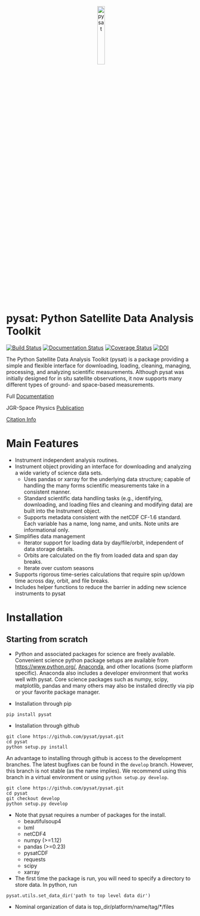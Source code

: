 <div align="center">
        <img height="0" width="0px">
        <img width="20%" src="/logo.png" alt="pysat" title="pysat"</img>
</div>

# pysat: Python Satellite Data Analysis Toolkit
[![Build Status](https://travis-ci.org/pysat/pysat.svg?branch=master)](https://travis-ci.org/pysat/pysat)
[![Documentation Status](https://readthedocs.org/projects/pysat/badge/?version=latest)](http://pysat.readthedocs.io/en/latest/?badge=latest)
[![Coverage Status](https://coveralls.io/repos/github/pysat/pysat/badge.svg?branch=master)](https://coveralls.io/github/pysat/pysat?branch=master)
[![DOI](https://zenodo.org/badge/33449914.svg)](https://zenodo.org/badge/latestdoi/33449914)


The Python Satellite Data Analysis Toolkit (pysat) is a package providing a simple and flexible interface
for downloading, loading, cleaning, managing, processing, and analyzing scientific
measurements. Although pysat was initially designed for in situ satellite observations, it now supports many different types of ground- and space-based measurements.

Full [Documentation](http://pysat.readthedocs.io/en/latest/index.html)

JGR-Space Physics [Publication](https://doi.org/10.1029/2018JA025297)

[Citation Info](https://pysat.readthedocs.io/en/latest/citing.html)

# Main Features
* Instrument independent analysis routines.
* Instrument object providing an interface for downloading and analyzing a wide variety of science data sets.
  * Uses pandas or xarray for the underlying data structure;
  capable of handling the many forms scientific measurements take in a consistent manner.
  * Standard scientific data handling tasks (e.g., identifying, downloading,
  and loading files and cleaning and modifying data) are built into the
  Instrument object.
  * Supports metadata consistent with the netCDF CF-1.6 standard. Each variable
  has a name, long name, and units. Note units are informational only.
* Simplifies data management
  * Iterator support for loading data by day/file/orbit, independent of data storage details.
  * Orbits are calculated on the fly from loaded data and span day breaks.
  * Iterate over custom seasons
* Supports rigorous time-series calculations that require spin up/down time across day, orbit, and file breaks.
* Includes helper functions to reduce the barrier in adding new science instruments to pysat

# Installation
## Starting from scratch
* Python and associated packages for science are freely available. Convenient science python package setups are available from https://www.python.org/, [Anaconda](https://www.anaconda.com/distribution/), and other locations (some platform specific). Anaconda also includes a developer environment that works well with pysat. Core science packages such as numpy, scipy, matplotlib, pandas and many others may also be installed directly via pip or your favorite package manager.

* Installation through pip
```
pip install pysat
```
* Installation through github
```
git clone https://github.com/pysat/pysat.git
cd pysat
python setup.py install
```
An advantage to installing through github is access to the development branches.  The latest bugfixes can be found in the `develop` branch.  However, this branch is not stable (as the name implies).  We recommend using this branch in a virtual environment or using `python setup.py develop`.
```
git clone https://github.com/pysat/pysat.git
cd pysat
git checkout develop
python setup.py develop
```
* Note that pysat requires a number of packages for the install.  
  * beautifulsoup4
  * lxml
  * netCDF4
  * numpy (>=1.12)
  * pandas (>=0.23)
  * pysatCDF
  * requests
  * scipy
  * xarray
* The first time the package is run, you will need to specify a directory to store data. In python, run
```
pysat.utils.set_data_dir('path to top level data dir')
```
  * Nominal organization of data is top_dir/platform/name/tag/*/files
